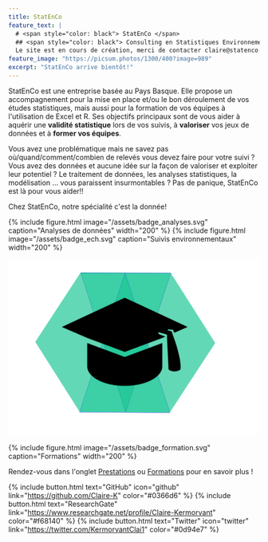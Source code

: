 ```yaml
---
title: StatEnCo
feature_text: |
  # <span style="color: black"> StatEnCo </span>
  ## <span style="color: black"> Consulting en Statistiques Environnementales </span>
  Le site est en cours de création, merci de contacter claire@statenco.com pour tous renseignements
feature_image: "https://picsum.photos/1300/400?image=989"
excerpt: "StatEnCo arrive bientôt!"
---
```


StatEnCo est une entreprise basée au Pays Basque. Elle propose un accompagnement pour la mise en place et/ou le bon déroulement de vos études statistiques, mais aussi pour la formation de vos équipes à l'utilisation de Excel et R. Ses objectifs principaux sont de vous aider à aquérir une **validité statistique** lors de vos suivis, à **valoriser** vos jeux de données et à **former vos équipes**.

Vous avez une problématique mais ne savez pas où/quand/comment/combien de relevés vous devez faire pour votre suivi ? Vous avez des données et aucune idée sur la façon de valoriser et exploiter leur potentiel ? Le traitement de données, les analyses statistiques, la modélisation ... vous paraissent insurmontables ? Pas de panique, StatEnCo est là pour vous aider!!

Chez StatEnCo, notre spécialité c'est la donnée! 


{% include figure.html image="/assets/badge_analyses.svg" caption="Analyses de données" width="200" %} {% include figure.html image="/assets/badge_ech.svg" caption="Suivis environnementaux" width="200" %}

[![Formations](/assets/badge_formation.svg)](https://statenco.com/formations/)

{% include figure.html image="/assets/badge_formation.svg" caption="Formations" width="200" %}


Rendez-vous dans l'onglet [Prestations](https://statenco.com/categories/) ou [Formations](https://statenco.com/formations/) pour en savoir plus ! 



{% include button.html text="GitHub" icon="github" link="https://github.com/Claire-K" color="#0366d6" %} {% include button.html text="ResearchGate" link="https://www.researchgate.net/profile/Claire-Kermorvant" color="#f68140" %} {% include button.html text="Twitter" icon="twitter" link="https://twitter.com/KermorvantClai1" color="#0d94e7" %} 


